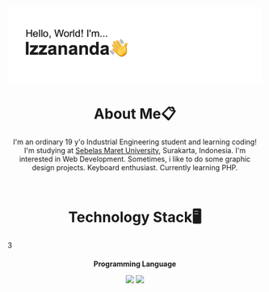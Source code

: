 <!-- banner -->
[![MasterHead](https://github.com/izzanadimas/izzanadimas/blob/main/BannerGithub.png)](https://github.com/izzanadimas)

<!-- about -->
<h1 align="center">About Me📋</h1>
<p align="center">I'm an ordinary 19 y'o Industrial Engineering student and learning coding!<br>I'm studying at <a href="https://uns.ac.id/id/">Sebelas Maret University</a>, Surakarta, Indonesia. I'm interested in Web Development. Sometimes, i like to do some graphic design projects. Keyboard enthusiast. Currently learning PHP.</p>

<br>

<!-- tech -->
<h1 align="center">Technology Stack🖥️</h1>
3<h4 align="center">Programming Language</h>
<p align="center">
<img src="https://img.shields.io/badge/Python-3776AB?style=for-the-badge&logo=python&logoColor=white" /></a>
<img src="https://img.shields.io/badge/PHP-777BB4?style=for-the-badge&logo=php&logoColor=white" /></a>
</p>
